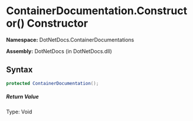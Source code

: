 # ContainerDocumentation.Constructor() Constructor
**Namespace:** DotNetDocs.ContainerDocumentations

**Assembly:** DotNetDocs (in DotNetDocs.dll)
## Syntax
```csharp
protected ContainerDocumentation();
```
##### Return Value
Type: Void



